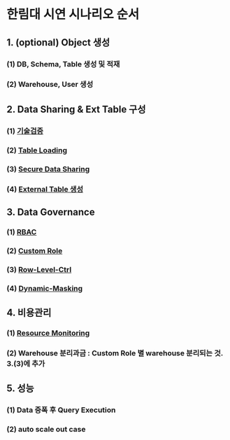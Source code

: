 # 한림대 시연 시나리오 순서

## 1. (optional) Object 생성
### (1) DB, Schema, Table 생성 및 적재
### (2) Warehouse, User 생성

## 2. Data Sharing & Ext Table 구성
### (1) [기술검증](https://github.com/SeongjaeHuh/hallym/blob/main/PoC/1_ext_share.md)
### (2) [Table Loading](https://github.com/SeongjaeHuh/snowflake/blob/main/hallym/load_table_s3.md)
### (3) [Secure Data Sharing](https://github.com/SeongjaeHuh/hallym/blob/main/3_data_sharing.md)
### (4) [External Table 생성](https://github.com/SeongjaeHuh/hallym/blob/main/PoC/create_ext_table.md)

## 3. Data Governance
### (1) [RBAC](https://github.com/SeongjaeHuh/hallym/blob/main/PoC/RBAC.md)
### (2) [Custom Role](https://github.com/SeongjaeHuh/hallym/blob/main/PoC/4_hybrid_role.md)
### (3) [Row-Level-Ctrl](https://github.com/SeongjaeHuh/hallym/blob/main/PoC/2_row_level_access.md)
### (4) [Dynamic-Masking](https://github.com/SeongjaeHuh/hallym/blob/main/2_dynamic_masking.md)

## 4. 비용관리
### (1) [Resource Monitoring](https://github.com/SeongjaeHuh/snowflake/blob/main/SG_create/manage_account.md)
### (2) Warehouse 분리과금 : Custom Role 별 warehouse 분리되는 것. 3.(3)에 추가

## 5. 성능
### (1) Data 증폭 후 Query Execution
### (2) auto scale out case 
